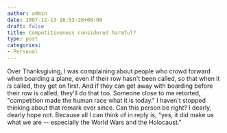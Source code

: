 ```yaml
---
author: admin
date: 2007-12-13 16:53:28+00:00
draft: false
title: Competitiveness considered harmful?
type: post
categories:
- Personal
---
```


Over Thanksgiving, I was complaining about people who crowd forward when boarding a plane, even if their row hasn't been called, so that when it _is_ called, they get on first. And if they can get away with boarding before their row is called, they'll do that too. Someone close to me retorted, "competition made the human race what it is today." I haven't stopped thinking about that remark ever since. Can this person be right? I dearly, dearly hope not. Because all I can think of in reply is, "yes, it did make us what we are -- especially the World Wars and the Holocaust."
